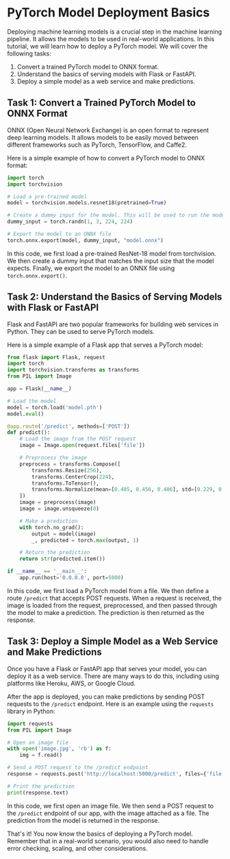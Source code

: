 # PyTorch Model Deployment Basics

Deploying machine learning models is a crucial step in the machine learning pipeline. It allows the models to be used in real-world applications. In this tutorial, we will learn how to deploy a PyTorch model. We will cover the following tasks:

1. Convert a trained PyTorch model to ONNX format.
2. Understand the basics of serving models with Flask or FastAPI.
3. Deploy a simple model as a web service and make predictions.

## Task 1: Convert a Trained PyTorch Model to ONNX Format

ONNX (Open Neural Network Exchange) is an open format to represent deep learning models. It allows models to be easily moved between different frameworks such as PyTorch, TensorFlow, and Caffe2.

Here is a simple example of how to convert a PyTorch model to ONNX format:

```python
import torch
import torchvision

# Load a pre-trained model
model = torchvision.models.resnet18(pretrained=True)

# Create a dummy input for the model. This will be used to run the model once.
dummy_input = torch.randn(1, 3, 224, 224)

# Export the model to an ONNX file
torch.onnx.export(model, dummy_input, "model.onnx")
```

In this code, we first load a pre-trained ResNet-18 model from torchvision. We then create a dummy input that matches the input size that the model expects. Finally, we export the model to an ONNX file using `torch.onnx.export()`.

## Task 2: Understand the Basics of Serving Models with Flask or FastAPI

Flask and FastAPI are two popular frameworks for building web services in Python. They can be used to serve PyTorch models.

Here is a simple example of a Flask app that serves a PyTorch model:

```python
from flask import Flask, request
import torch
import torchvision.transforms as transforms
from PIL import Image

app = Flask(__name__)

# Load the model
model = torch.load('model.pth')
model.eval()

@app.route('/predict', methods=['POST'])
def predict():
    # Load the image from the POST request
    image = Image.open(request.files['file'])

    # Preprocess the image
    preprocess = transforms.Compose([
        transforms.Resize(256),
        transforms.CenterCrop(224),
        transforms.ToTensor(),
        transforms.Normalize(mean=[0.485, 0.456, 0.406], std=[0.229, 0.224, 0.225]),
    ])
    image = preprocess(image)
    image = image.unsqueeze(0)

    # Make a prediction
    with torch.no_grad():
        output = model(image)
        _, predicted = torch.max(output, 1)

    # Return the prediction
    return str(predicted.item())

if __name__ == '__main__':
    app.run(host='0.0.0.0', port=5000)
```

In this code, we first load a PyTorch model from a file. We then define a route `/predict` that accepts POST requests. When a request is received, the image is loaded from the request, preprocessed, and then passed through the model to make a prediction. The prediction is then returned as the response.

## Task 3: Deploy a Simple Model as a Web Service and Make Predictions

Once you have a Flask or FastAPI app that serves your model, you can deploy it as a web service. There are many ways to do this, including using platforms like Heroku, AWS, or Google Cloud.

After the app is deployed, you can make predictions by sending POST requests to the `/predict` endpoint. Here is an example using the `requests` library in Python:

```python
import requests
from PIL import Image

# Open an image file
with open('image.jpg', 'rb') as f:
    img = f.read()

# Send a POST request to the /predict endpoint
response = requests.post('http://localhost:5000/predict', files={'file': img})

# Print the prediction
print(response.text)
```

In this code, we first open an image file. We then send a POST request to the `/predict` endpoint of our app, with the image attached as a file. The prediction from the model is returned in the response.

That's it! You now know the basics of deploying a PyTorch model. Remember that in a real-world scenario, you would also need to handle error checking, scaling, and other considerations.